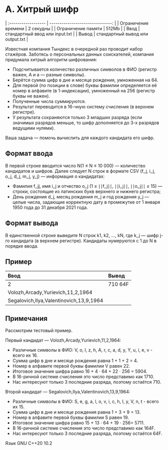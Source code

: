 # A. Хитрый шифр

| :------------------ | -------------------------------: |
| Ограничение времени |                        2 секудны |
| Ограничение памяти  |                            512Mb |
| Ввод                |   стандартный ввод или input.txt |
| Вывод               | стандартный вывод или output.txt |

Известная компания Тындекс в очередной раз проводит набор стажёров.
Заботясь о персональных данных соискателей, компания придумала хитрый алгоритм шифрования:

- Подсчитывается количество различных символов в ФИО (регистр важен, А и а — разные символы).
- Берётся сумма цифр в дне и месяце рождения, умноженная на 64.
- Для первой (по позиции в слове) буквы фамилии определяется её номер в алфавите (в 1-индексации), умноженный на 256 (регистр буквы не важен).
- Полученные числа суммируются.
- Результат переводится в 16-чную систему счисления (в верхнем регистре).
- У результата сохраняются только 3 младших разряда (если значимых разрядов меньше, то шифр дополняется до 3-х разрядов ведущими нулями).

Ваша задача — помочь вычислить для каждого кандидата его шифр.

## Формат ввода

В первой строке вводится число N(1 ≤ N ≤ 10 000) — количество кандидатов и шифров.
Далее следует N строк в формате CSV (f_j, i_j, o_j, d_j, m_j, y_j) — информация о кандидатах:

- Фамилия f_jj, имя i_j и отчество o_j (1 ≤ ∣∣f_j∣∣, ∣∣i_j∣∣, ∣∣o_j∣∣ ≤ 15) — строки, состоящие из латинских букв верхнего и нижнего регистра;
- День рождения d_j, месяц рождения m_j и год рождения y_j — целые числа, задающие корректную дату в промежутке от 1 января 1950 года до 31 декабря 2021 года.

## Формат вывода

В единственной строке выведите N строк k1, k2, ..., kN, где k_j — шифр j-го кандидата (в верхнем регистре). Кандидаты нумеруются с 1 до N в порядке ввода.

## Пример

| Ввод                                    | Вывод   |
| :-------------------------------------- | :------ |
| 2                                       | 710 64F |
| Volozh,Arcady,Yurievich,11,2,1964       |
| Segalovich,Ilya,Valentinovich,13,9,1964 |

## Примечания

Рассмотрим тестовый пример.

Первый кандидат — Volozh,Arcady,Yurievich,11,2,1964:

- Различные символы в ФИО: V, o, l, z, h, A, r, c, a, d, y, Y, u, i, e, v - всего их 16.
- Сумма цифр в дне и месяце рождения равна 1 + 1 + 2 = 4.
- Номер в алфавите первой буквы фамилии V равен 22.
- Итоговое значение шифра равно 16 + 4 ⋅ 64 + 22 ⋅ 256 = 5904.
- В 16-ричной системе счисления это число представимо как 1710.
- Нас интересуют только 3 последние разряда, поэтому остаётся 710.

Второй кандидат — Segalovich,Ilya,Valentinovich,13,9,1964:

- Различные символы в ФИО: S, e, g, a, l, o, v, i, c, h, I, y, V, n, t - всего их 15.
- Сумма цифр в дне и месяце рождения равна 1 + 3 + 9 = 13.
- Номер в алфавите первой буквы фамилии S равен 19.
- Итоговое значение шифра равно 15 + 13 ⋅ 64 + 19 ⋅ 256= 5711.
- В 16-ричной системе счисления это число представимо как 164F.
- Нас интересуют только 3 последние разряда, поэтому остаётся 64F.

Язык GNU C++20 10.2
